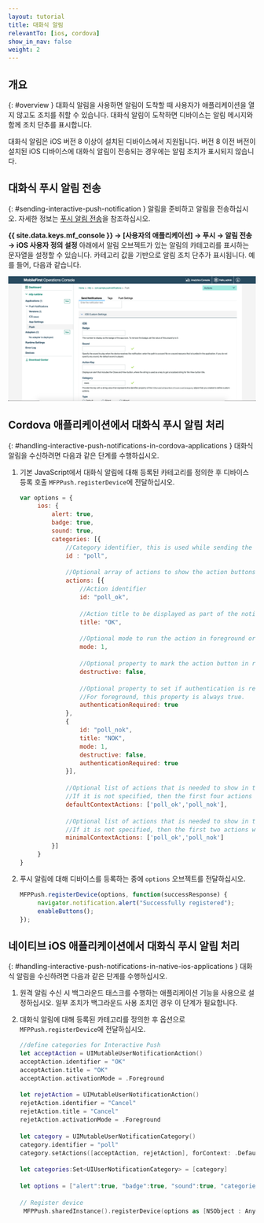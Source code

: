```yaml
---
layout: tutorial
title: 대화식 알림
relevantTo: [ios, cordova]
show_in_nav: false
weight: 2
---
```

<!-- NLS_CHARSET=UTF-8 -->
## 개요
{: #overview }
대화식 알림을 사용하면 알림이 도착할 때 사용자가 애플리케이션을 열지 않고도 조치를 취할 수 있습니다. 대화식 알림이 도착하면 디바이스는 알림 메시지와 함께 조치 단추를 표시합니다.

대화식 알림은 iOS 버전 8 이상이 설치된 디바이스에서 지원됩니다. 버전 8 이전 버전이 설치된 iOS 디바이스에 대화식 알림이 전송되는 경우에는 알림 조치가 표시되지 않습니다.

## 대화식 푸시 알림 전송
{: #sending-interactive-push-notification }
알림을 준비하고 알림을 전송하십시오. 자세한 정보는 [푸시 알림 전송](../../sending-notifications)을 참조하십시오.

**{{ site.data.keys.mf_console }} → [사용자의 애플리케이션] → 푸시 → 알림 전송 → iOS 사용자 정의 설정** 아래에서 알림 오브젝트가 있는 알림의 카테고리를 표시하는 문자열을 설정할 수 있습니다. 카테고리 값을 기반으로 알림 조치 단추가 표시됩니다. 예를 들어, 다음과 같습니다.

![{{ site.data.keys.mf_console }}에서 iOS 대화식 알림의 카테고리 설정](categories-for-interactive-notifications.png)

## Cordova 애플리케이션에서 대화식 푸시 알림 처리
{: #handling-interactive-push-notifications-in-cordova-applications }
대화식 알림을 수신하려면 다음과 같은 단계를 수행하십시오.

1. 기본 JavaScript에서 대화식 알림에 대해 등록된 카테고리를 정의한 후 디바이스 등록 호출 `MFPPush.registerDevice`에 전달하십시오.

   ```javascript
   var options = {
        ios: {
            alert: true,
            badge: true,
            sound: true,     
            categories: [{
                //Category identifier, this is used while sending the notification.
                id : "poll", 

                //Optional array of actions to show the action buttons along with the message.    
                actions: [{
                    //Action identifier
                    id: "poll_ok", 

                    //Action title to be displayed as part of the notification button.
                    title: "OK", 

                    //Optional mode to run the action in foreground or background. 1-foreground. 0-background. Default is foreground.
                    mode: 1,  

                    //Optional property to mark the action button in red color. Default is false.
                    destructive: false,

                    //Optional property to set if authentication is required or not before running the action.(Screen lock).
                    //For foreground, this property is always true.
                    authenticationRequired: true
                },
                {
                    id: "poll_nok",
                    title: "NOK",
                    mode: 1,
                    destructive: false,
                    authenticationRequired: true
                }],
                    
                //Optional list of actions that is needed to show in the case alert. 
                //If it is not specified, then the first four actions will be shown.
                defaultContextActions: ['poll_ok','poll_nok'],

                //Optional list of actions that is needed to show in the notification center, lock screen. 
                //If it is not specified, then the first two actions will be shown.
                minimalContextActions: ['poll_ok','poll_nok'] 
            }]     
        }
   }
   ```

2. 푸시 알림에 대해 디바이스를 등록하는 중에 `options` 오브젝트를 전달하십시오.

   ```javascript
   MFPPush.registerDevice(options, function(successResponse) {
  		navigator.notification.alert("Successfully registered");
  		enableButtons();
   });  
   ```

## 네이티브 iOS 애플리케이션에서 대화식 푸시 알림 처리
{: #handling-interactive-push-notifications-in-native-ios-applications }
대화식 알림을 수신하려면 다음과 같은 단계를 수행하십시오.

1. 원격 알림 수신 시 백그라운드 태스크를 수행하는 애플리케이션 기능을 사용으로 설정하십시오. 일부 조치가 백그라운드 사용 조치인 경우 이 단계가 필요합니다.
2. 대화식 알림에 대해 등록된 카테고리를 정의한 후 옵션으로 `MFPPush.registerDevice`에 전달하십시오.

   ```swift
   //define categories for Interactive Push
   let acceptAction = UIMutableUserNotificationAction()
   acceptAction.identifier = "OK"
   acceptAction.title = "OK"
   acceptAction.activationMode = .Foreground

   let rejetAction = UIMutableUserNotificationAction()
   rejetAction.identifier = "Cancel"
   rejetAction.title = "Cancel"
   rejetAction.activationMode = .Foreground

   let category = UIMutableUserNotificationCategory()
   category.identifier = "poll"
   category.setActions([acceptAction, rejetAction], forContext: .Default)

   let categories:Set<UIUserNotificationCategory> = [category]

   let options = ["alert":true, "badge":true, "sound":true, "categories": categories]

   // Register device
    MFPPush.sharedInstance().registerDevice(options as [NSObject : AnyObject], completionHandler: {(response: WLResponse!, error: NSError!) -> Void in
   ```
